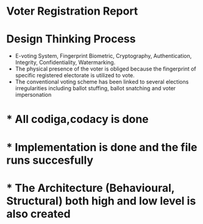 # Voter Registration Report
# Design Thinking Process
* E-voting System, Fingerprint Biometric, Cryptography, Authentication, Integrity, Confidentiality, Watermarking.
* The physical presence of the voter is obliged because the fingerprint of specific registered electorate is utilized to vote.
* The conventional voting scheme has been linked to several elections irregularities including ballot stuffing, ballot snatching and voter impersonation

# * All codiga,codacy is done
# * Implementation is done and the file runs succesfully
# * The Architecture (Behavioural, Structural) both high and low level is also created
